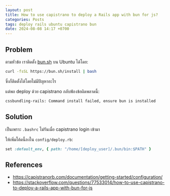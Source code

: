 ```yaml
---
layout: post
title: How to use capistrano to deploy a Rails app with bun for js?
categories: Posts
tags: deploy rails ubuntu capistrano bun
date: 2024-08-08 14:17 +0700
---
```

## Problem

ตามหัวข้อ เราติดตั้ง [bun.sh](https://bun.sh/) บน Ubuntu ได้โดย:

```bash
curl -fsSL https://bun.sh/install | bash 
```

ซึ่งก็ติดตั้งได้โดยไม่มีปัญหาอะไร

แต่พอ deploy ด้วย capistrano กลับฟ้องข้อผิดพลาดนี้:

```bash
cssbundling-rails: Command install failed, ensure bun is installed
```

## Solution

เป็นเพราะ `.bashrc` ไม่รันเมื่อ capistrano login เข้ามา

ให้เพิ่มโค้ดนี้ลงใน `config/deploy.rb`:

```ruby
set :default_env, { path: "/home/[deploy_user]/.bun/bin:$PATH" }
```

## References

- https://capistranorb.com/documentation/getting-started/configuration/
- https://stackoverflow.com/questions/77533014/how-to-use-capistrano-to-deploy-a-rails-app-with-bun-for-js
